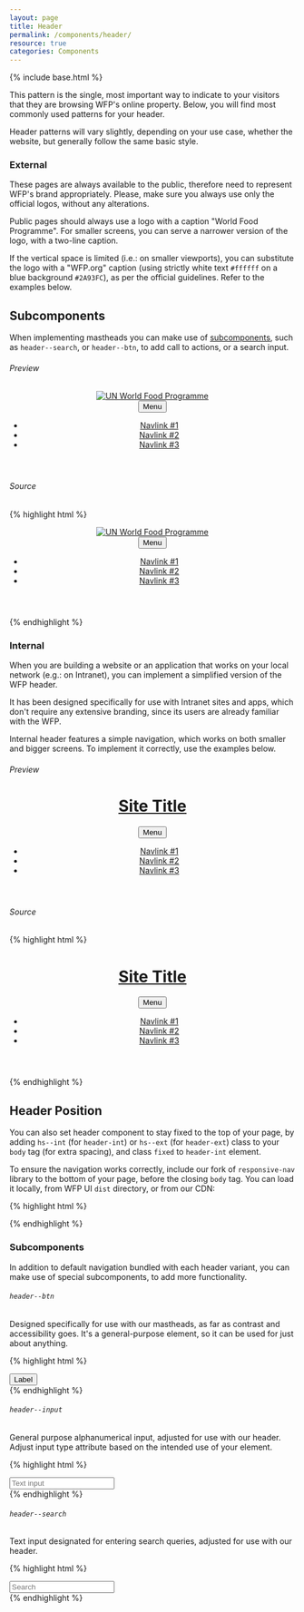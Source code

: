```yaml
---
layout: page
title: Header
permalink: /components/header/
resource: true
categories: Components
---
```

{% include base.html %}

This pattern is the single, most important way to indicate to your visitors that they are browsing WFP's online property. Below, you will find most commonly used patterns for your header.

Header patterns will vary slightly, depending on your use case, whether the website, but generally follow the same basic style.

### External
These pages are always available to the public, therefore need to represent WFP's brand appropriately. Please, make sure you always use only the official logos, without any alterations.

Public pages should always use a logo with a caption "World Food Programme". For smaller screens, you can serve a narrower version of the logo, with a two-line caption.

If the vertical space is limited (i.e.: on smaller viewports), you can substitute the logo with a "WFP.org" caption (using strictly white text `#ffffff` on a blue background `#2A93FC`), as per the official guidelines. Refer to the examples below.

<div class="notice">
  <h2 class="title">Subcomponents</h2>
  <p>When implementing mastheads you can make use of <a href="#subcomponents">subcomponents</a>, such as <code>header--search</code>, or <code>header--btn</code>, to add call to actions, or a search input.</p>
</div>

###### Preview
<header class="wfp-header-ext">
  <div class="wfp-grid wfp-wrapper" role="banner">
    <div class="wfp-u-2-3 wfp-u-sm-1-4 header--container">
      <a href="#" class="header--logo db pv2 mv1">
        <picture class="db w-100">
          <source srcset="{{ base }}/img/logos/light/png/1x/en-standard.png 1x, {{ base }}/img/logos/light/png/2x/en-standard.png 2x" media="(max-width: 767px)">
          <source srcset="{{ base }}/img/logos/light/png/1x/en-full.png 1x, {{ base }}/img/logos/light/png/2x/en-full.png 2x" media="(min-width: 768px)">
          <img src="{{ base }}/img/logos/light/png/1x/en-standard.png" alt="UN World Food Programme">
        </picture>
      </a>
    </div>
    <div class="wfp-u-1-3 wfp-u-sm-3-4 header--nav">
      <button class="header--toggle" id="js-menu-ext-trigger">Menu</button>
      <nav class="header--menu" id="js-menu-ext">
        <ul class="menu--group">
          <li class="menu--item"><a href="#" class="menu--link active">Navlink #1</a></li>
          <li class="menu--item"><a href="#" class="menu--link">Navlink #2</a></li>
          <li class="menu--item"><a href="#" class="menu--link">Navlink #3</a></li>
        </ul>
      </nav>
    </div>
  </div>
</header>

###### Source
{% highlight html %}
<header class="wfp-header-ext">
  <div class="wfp-grid wfp-wrapper" role="banner">
    <div class="wfp-u-2-3 wfp-u-sm-1-4 header--container">
      <a href="#" class="header--logo db pv2 mv1">
        <picture class="db w-100">
          <source srcset="{{ base }}/img/logos/light/png/1x/en-standard.png 1x, {{ base }}/img/logos/light/png/2x/en-standard.png 2x" media="(max-width: 767px)">
          <source srcset="{{ base }}/img/logos/light/png/1x/en-full.png 1x, {{ base }}/img/logos/light/png/2x/en-full.png 2x" media="(min-width: 768px)">
          <img src="{{ base }}/img/logos/light/png/1x/en-standard.png" alt="UN World Food Programme">
        </picture>
      </a>
    </div>
    <div class="wfp-u-1-3 wfp-u-sm-3-4 header--nav pv3-lg pr2 pr0-lg">
      <button class="header--toggle" id="js-menu-ext-trigger">Menu</button>
      <nav class="header--menu" id="js-menu-ext">
        <ul class="menu--group">
          <li class="menu--item"><a href="#" class="menu--link active">Navlink #1</a></li>
          <li class="menu--item"><a href="#" class="menu--link">Navlink #2</a></li>
          <li class="menu--item"><a href="#" class="menu--link">Navlink #3</a></li>
        </ul>
      </nav>
    </div>
  </div>
</header>
{% endhighlight %}

### Internal
When you are building a website or an application that works on your local network (e.g.: on Intranet), you can implement a simplified version of the WFP header.

It has been designed specifically for use with Intranet sites and apps, which don't require any extensive branding, since its users are already familiar with the WFP.

Internal header features a simple navigation, which works on both smaller and bigger screens. To implement it correctly, use the examples below.

###### Preview
<header class="wfp-header-int">
  <div class="wfp-grid wfp-wrapper">
    <div class="wfp-u-3-5 wfp-u-md-1-3 header--container">
      <h1 class="header--title">
        <a href="#" class="header--logo">Site Title</a>
      </h1>
    </div>
    <div class="wfp-u-2-5 wfp-u-md-2-3 header--nav">
      <button class="header--toggle" id="js-menu-int-trigger">Menu</button>
      <nav class="header--menu" id="js-menu-int">
        <ul class="menu--group">
          <li class="menu--item"><a href="#" class="menu--link active">Navlink #1</a></li>
          <li class="menu--item"><a href="#" class="menu--link">Navlink #2</a></li>
          <li class="menu--item"><a href="#" class="menu--link">Navlink #3</a></li>
        </ul>
      </nav>
    </div>
  </div>
</header>

###### Source
{% highlight html %}
<header class="wfp-header-int">
  <div class="wfp-grid wfp-wrapper">
    <div class="wfp-u-3-5 wfp-u-md-1-3 header--container">
      <h1 class="header--title">
        <a href="#" class="header--logo">Site Title</a>
      </h1>
    </div>
    <div class="wfp-u-2-5 wfp-u-md-2-3 header--nav">
      <button class="header--toggle" id="js-nav-trigger">Menu</button>
      <nav class="header--menu" id="js-nav">
        <ul class="menu--group">
          <li class="menu--item"><a href="#" class="menu--link active">Navlink #1</a></li>
          <li class="menu--item"><a href="#" class="menu--link">Navlink #2</a></li>
          <li class="menu--item"><a href="#" class="menu--link">Navlink #3</a></li>
        </ul>
      </nav>
    </div>
  </div>
</header>
{% endhighlight %}

<div class="notice">
  <h2 class="title">Header Position</h2>
  <p>You can also set header component to stay fixed to the top of your page, by adding <code>hs--int</code> (for <code>header-int</code>) or <code>hs--ext</code> (for <code>header-ext</code>) class to your <code>body</code> tag (for extra spacing), and class <code>fixed</code> to <code>header-int</code> element.</p>
</div>

To ensure the navigation works correctly, include our fork of `responsive-nav` library to the bottom of your page, before the closing `body` tag. You can load it locally, from WFP UI `dist` directory, or from our CDN:

{% highlight html %}
<script src="http://cdn.wfp.org/libraries/wfpui/{{ site.version }}/js/responsive-nav.min.js" defer></script>
<script>
  var nav = responsiveNav("#js-nav", {
    customToggle: "js-nav-trigger", // menu toggle
    navClass: "header--menu", // menu class
    openPos: "fixed", // `absolute`, or `fixed`
    closedPos: "static"
  });
</script>
{% endhighlight %}


### Subcomponents
In addition to default navigation bundled with each header variant, you can make use of special subcomponents, to add more functionality.

###### `header--btn`
Designed specifically for use with our mastheads, as far as contrast and accessibility goes. It's a general-purpose element, so it can be used for just about anything.

{% highlight html %}
<div class="header--misc">
  <button class="header--btn">Label</button>
</div>
{% endhighlight %}

###### `header--input`
General purpose alphanumerical input, adjusted for use with our header. Adjust input type attribute based on the intended use of your element.

{% highlight html %}
<div class="header--misc">
  <input type="text" class="header--input" placeholder="Text input">
</div>
{% endhighlight %}

###### `header--search`
Text input designated for entering search queries, adjusted for use with our header.

{% highlight html %}
<div class="header--misc">
  <div class="header--search">
    <input type="search" class="header--input" placeholder="Search">
  </div>
</div>
{% endhighlight %}
